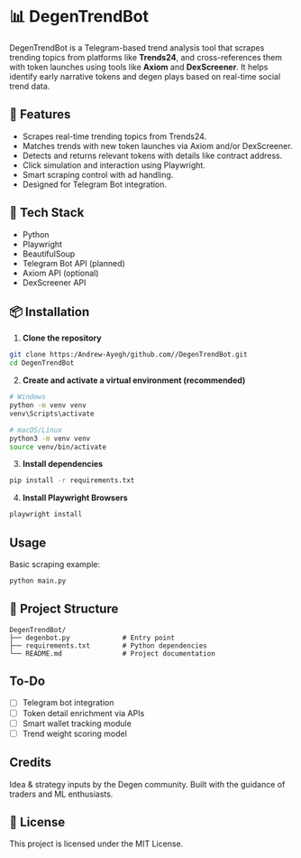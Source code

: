 
# 📊 DegenTrendBot

DegenTrendBot is a Telegram-based trend analysis tool that scrapes trending topics from platforms like **Trends24**, and cross-references them with token launches using tools like **Axiom** and **DexScreener**. It helps identify early narrative tokens and degen plays based on real-time social trend data.

## 🚀 Features

- Scrapes real-time trending topics from Trends24.
- Matches trends with new token launches via Axiom and/or DexScreener.
- Detects and returns relevant tokens with details like contract address.
- Click simulation and interaction using Playwright.
- Smart scraping control with ad handling.
- Designed for Telegram Bot integration.

## 🧰 Tech Stack

- Python
- Playwright
- BeautifulSoup
- Telegram Bot API (planned)
- Axiom API (optional)
- DexScreener API

## 📦 Installation

1. **Clone the repository**

```bash
git clone https:/Andrew-Ayegh/github.com//DegenTrendBot.git
cd DegenTrendBot
```

2. **Create and activate a virtual environment (recommended)**

```bash
# Windows
python -m venv venv
venv\Scripts\activate

# macOS/Linux
python3 -m venv venv
source venv/bin/activate
```

3. **Install dependencies**

```bash
pip install -r requirements.txt
```

4. **Install Playwright Browsers**

```bash
playwright install
```

## Usage

Basic scraping example:

```bash
python main.py
```

## 📁 Project Structure

```
DegenTrendBot/
├── degenbot.py             # Entry point 
├── requirements.txt        # Python dependencies
└── README.md               # Project documentation
```

##  To-Do

- [ ] Telegram bot integration
- [ ] Token detail enrichment via APIs
- [ ] Smart wallet tracking module
- [ ] Trend weight scoring model

##  Credits

Idea & strategy inputs by the Degen community. Built with the guidance of traders and ML enthusiasts.

## 📜 License

This project is licensed under the MIT License.
